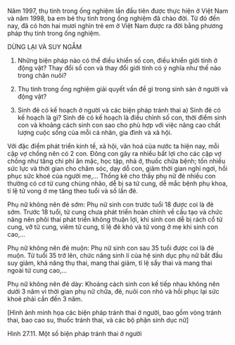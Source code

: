 Năm 1997, thụ tinh trong ống nghiệm lần đầu tiên được thực hiện ở Việt Nam và năm 1998, ba em bé thụ tinh trong ống nghiệm đã chào đời. Từ đó đến nay, đã có hơn hai mươi nghìn trẻ em ở Việt Nam được ra đời bằng phương pháp thụ tinh trong ống nghiệm.

DỪNG LẠI VÀ SUY NGẪM
1. Những biện pháp nào có thể điều khiển số con, điều khiển giới tính ở động vật? Thay đổi số con và thay đổi giới tính có ý nghĩa như thế nào trong chăn nuôi?
2. Thụ tinh trong ống nghiệm giải quyết vấn đề gì trong sinh sản ở người và động vật?

4. Sinh đẻ có kế hoạch ở người và các biện pháp tránh thai
a) Sinh đẻ có kế hoạch là gì?
Sinh đẻ có kế hoạch là điều chỉnh số con, thời điểm sinh con và khoảng cách sinh con sao cho phù hợp với việc nâng cao chất lượng cuộc sống của mỗi cá nhân, gia đình và xã hội.

Với đặc điểm phát triển kinh tế, xã hội, văn hoá của nước ta hiện nay, mỗi cặp vợ chồng nên có 2 con. Đông con gây ra nhiều bất lợi cho các cặp vợ chồng như tăng chi phí ăn mặc, học tập, nhà ở, thuốc chữa bệnh; tốn nhiều sức lực và thời gian cho chăm sóc, dạy dỗ con, giảm thời gian nghỉ ngơi, hồi phục sức khoẻ của người mẹ,... Thống kê cho thấy phụ nữ đẻ nhiều con thường có cơ tử cung chùng nhão, dễ bị sa tử cung, dễ mắc bệnh phụ khoa, tỉ lệ tử vong ở mẹ tăng theo tuổi và số lần đẻ.

Phụ nữ không nên đẻ sớm: Phụ nữ sinh con trước tuổi 18 được coi là đẻ sớm. Trước 18 tuổi, tử cung chưa phát triển hoàn chỉnh về cấu tạo và chức năng nên phôi thai phát triển không thuận lợi, khi sinh con dễ bị rách cổ tử cung, vỡ tử cung, viêm tử cung, tỉ lệ đẻ khó và tử vong ở mẹ khi sinh con cao,...

Phụ nữ không nên đẻ muộn: Phụ nữ sinh con sau 35 tuổi được coi là đẻ muộn. Từ tuổi 35 trở lên, chức năng sinh lí của hệ sinh dục phụ nữ bắt đầu suy giảm, khả năng thụ thai, mang thai giảm, tỉ lệ sẩy thai và mang thai ngoài tử cung cao,...

Phụ nữ không nên đẻ dày: Khoảng cách sinh con kế tiếp nhau không nên dưới 3 năm vì thời gian phụ nữ chữa, đẻ, nuôi con nhỏ và hồi phục lại sức khoẻ phải cần đến 3 năm.

[Hình ảnh minh họa các biện pháp tránh thai ở người, bao gồm vòng tránh thai, bao cao su, thuốc tránh thai, và các bộ phận sinh dục nữ]

Hình 27.11. Một số biện pháp tránh thai ở người